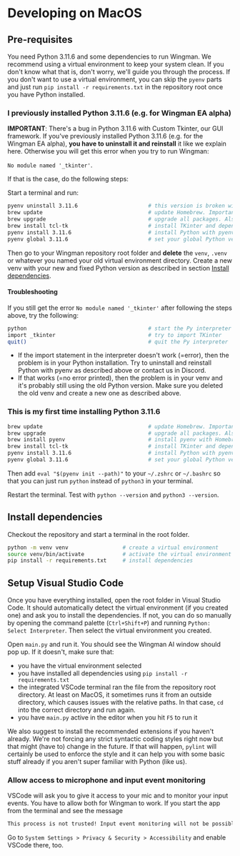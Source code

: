 # Developing on MacOS

## Pre-requisites

You need Python 3.11.6 and some dependencies to run Wingman. We recommend using a virtual environment to keep your system clean. If you don't know what that is, don't worry, we'll guide you through the process. If you don't want to use a virtual environment, you can skip the `pyenv` parts and just run `pip install -r requirements.txt` in the repository root once you have Python installed.

### I previously installed Python 3.11.6 (e.g. for Wingman EA alpha)

**IMPORTANT**: There's a bug in Python 3.11.6 with Custom Tkinter, our GUI framework. If you've previously installed Python 3.11.6 (e.g. for the Wingman EA alpha), **you have to uninstall it and reinstall** it like we explain here. Otherwise you will get this error when you try to run Wingman:

`No module named '_tkinter'`.

If that is the case, do the following steps:

Start a terminal and run:

```bash
pyenv uninstall 3.11.6                      # this version is broken with TKinter, so uninstall it
brew update                                 # update Homebrew. Important!
brew upgrade                                # upgrade all packages. Also important!
brew install tcl-tk                         # install TKinter and dependencies
pyenv install 3.11.6                        # install Python with pyenv, this time WITH TKinter
pyenv global 3.11.6                         # set your global Python version
```

Then go to your Wingman repository root folder and **delete** the `venv`, `.venv` or whatever you named your old virtual environment directory.
Create a new venv with your new and fixed Python version as described in section [Install dependencies](#install-dependencies).

#### Troubleshooting

If you still get the error `No module named '_tkinter'` after following the steps above, try the following:

```bash
python                                      # start the Py interpreter
import _tkinter                             # try to import TKinter
quit()                                      # quit the Py interpreter
```

- If the import statement in the interpreter doesn't work (=error), then the problem is in your Python installation. Try to uninstall and reinstall Python with pyenv as described above or contact us in Discord.
- If that works (=no error printed), then the problem is in your venv and it's probably still using the old Python version. Make sure you deleted the old venv and create a new one as described above.

### This is my first time installing Python 3.11.6

```bash
brew update                                 # update Homebrew. Important!
brew upgrade                                # upgrade all packages. Also important!
brew install pyenv                          # install pyenv with Homebrew
brew install tcl-tk                         # install TKinter and dependencies
pyenv install 3.11.6                        # install Python with pyenv
pyenv global 3.11.6                         # set your global Python version
```

Then add `eval "$(pyenv init --path)"` to your `~/.zshrc` or `~/.bashrc` so that you can just run `python` instead of `python3` in your terminal.

Restart the terminal. Test with `python --version` and `python3 --version`.

## Install dependencies

Checkout the repository and start a terminal in the root folder.

```bash
python -m venv venv                 # create a virtual environment
source venv/bin/activate            # activate the virtual environment
pip install -r requirements.txt     # install dependencies
```

## Setup Visual Studio Code

Once you have everything installed, open the root folder in Visual Studio Code. It should automatically detect the virtual environment (if you created one) and ask you to install the dependencies. If not, you can do so manually by opening the command palette (`Ctrl+Shift+P`) and running `Python: Select Interpreter`. Then select the virtual environment you created.

Open `main.py` and run it. You should see the Wingman AI window should pop up. If it doesn't, make sure that:

- you have the virtual environment selected
- you have installed all dependencies using `pip install -r requirements.txt`
- the integrated VSCode terminal ran the file from the repository root directory. At least on MacOS, it sometimes runs it from an outside directory, which causes issues with the relative paths. In that case, `cd` into the correct directory and run again.
- you have `main.py` active in the editor when you hit `F5` to run it

We also suggest to install the recommended extensions if you haven't already. We're not forcing any strict syntactic coding styles right now but that might (have to) change in the future. If that will happen, `pylint` will certainly be used to enforce the style and it can help you with some basic stuff already if you aren't super familiar with Python (like us).

### Allow access to microphone and input event monitoring

VSCode will ask you to give it access to your mic and to monitor your input events. You have to allow both for Wingman to work. If you start the app from the terminal and see the message

```bash
This process is not trusted! Input event monitoring will not be possible until it is added to accessibility clients.
```

Go to `System Settings > Privacy & Security > Accessibility` and enable VSCode there, too.
